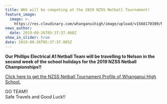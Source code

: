 ```yaml
---
title: WHS will be competing at the 2019 NZSS Netball Tournament!
feature_image:
  image: >-
    https://res.cloudinary.com/whanganuihigh/image/upload/v1568170389/News/A1_Netball_going_to_Nationals.Chron_11.9.19.jpg
news_author:
  date: 2019-09-26T05:37:37.068Z
show_in_slider: true
date: 2019-09-26T05:37:37.085Z
---
```

**Our Phillips Electrical A1 Netball Team will be travelling to Nelson in the second week of the school holidays for the 2019 NZSS Netball Championships!!**

[Click here to get the NZSS Netball Tournament Profile of Whanganui High School.](https://www.collegesportmedia.co.nz/netball/nzss-netball-tournament-profile-whanganui-high-school?fbclid=IwAR1spbbo8Yttwb2oLri_7uqFR3BS7XFvt_c9uLtiM85f1ITpkVdylvAHgBs)

GO TEAM!!  
Safe Travels and Good Luck!!
